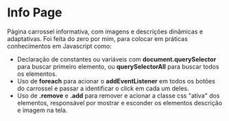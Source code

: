 # Info Page

Página carrossel informativa, com imagens e descrições dinâmicas e adaptativas. Foi feita do zero por mim, para colocar em práticas conhecimentos em Javascript como:

- Declaração de constantes ou variáveis com **document.querySelector** para buscar primeiro elemento, ou **querySelectorAll** para buscar todos os elementos.
- Uso de **foreach** para acionar o **addEventListener** em todos os botões do carrossel e passar a identificar o click em cada um deles.
- Uso de **.remove** e **.add** para remover e acionar a classe css "ativa" dos elementos, responsável por mostrar e esconder os elementos descrição e imagem na tela.
